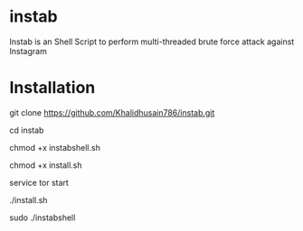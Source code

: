 # instab

Instab is an Shell Script to perform multi-threaded brute force attack against Instagram


# Installation

git clone https://github.com/Khalidhusain786/instab.git

cd instab

chmod +x instabshell.sh

chmod +x install.sh

service tor start

./install.sh

sudo ./instabshell
